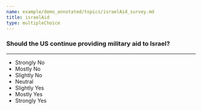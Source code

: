```yaml
---
name: example/demo_annotated/topics/israelAid_survey.md
title: israelAid
type: multipleChoice
---
```


### Should the US continue providing military aid to Israel?

---

- Strongly No
- Mostly No
- Slightly No
- Neutral
- Slightly Yes
- Mostly Yes
- Strongly Yes
